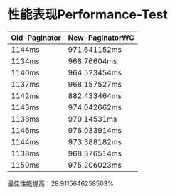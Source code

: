 # 性能表现Performance-Test

| Old-Paginator | New-PaginatorWG |
|---------------|-----------------|
| 1144ms        | 971.641152ms    |          
| 1134ms        | 968.76604ms     |
| 1140ms        | 964.523454ms    |
| 1137ms        | 968.157527ms    |
| 1142ms        | 882.433464ms    |
| 1143ms        | 974.042662ms    |
| 1138ms        | 970.14531ms     |
| 1146ms        | 976.033914ms    |
| 1144ms        | 973.388182ms    |
| 1138ms        | 968.376514ms    |
| 1150ms        | 975.206023ms    |

最佳性能提高：28.9115646258503%
